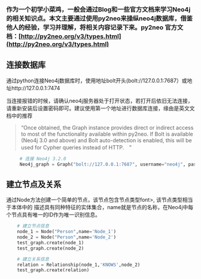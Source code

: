 ### 作为一个初学小菜鸡，一般会通过Blog和一些官方文档来学习Neo4j的相关知识点。本文主要通过使用py2neo来操纵neo4j数据库，借鉴他人的经验，学习并理解，将相关内容记录下来。py2neo 官方文档：[http://py2neo.org/v3/types.html](http://py2neo.org/v3/types.html)</font>

## 连接数据库
通过python连接Neo4j数据库时，使用地址bolt开头(bolt://127.0.0.1:7687）或地址http://127.0.0.1:7474

当连接报错的时候，请确认neo4j服务器处于打开状态，若打开后依旧无法连接，请重新安装后设置密码即可。建议使用第一个地址进行数据库连接，缘由是英文文档中的推荐
>  “Once obtained, the Graph instance provides direct or indirect access 
to most of the functionality available within py2neo. If Bolt is 
available (Neo4j 3.0 and above) and Bolt auto-detection is enabled, this will       be used for Cypher queries instead of HTTP.　”

```Python
     # 连接 Neo4j 3.2.0
     Neo4j_graph = Graph("bolt://127.0.0.1:7687", username="neo4j", password= yourPassword)
```

## 建立节点及关系

通过Node方法创建一个简单的节点，该节点包含节点类型font>, 该节点类型相当于本体中的 描述具有同种特征的实体集合，name就是节点的名称，在Neo4j中每个节点具有唯一的ID作为唯一识别信息。

```Python
    # 建立节点信息
    node_1 = Node("Person",name='Node_1')
    node_2 = Node("Person",name='Node_2')
    test_graph.create(node_1)
    test_graph.create(node_2)

    # 建立关系信息
    relation = Relationship(node_1,'KNOWS',node_2)
    test_graph.create(relation)
```	





